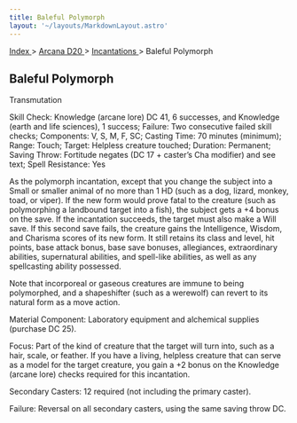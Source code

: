 ```yaml
---
title: Baleful Polymorph
layout: '~/layouts/MarkdownLayout.astro'
---
```


[ Index ](/) > [ Arcana D20 ](/arcana.d20.srd) > [ Incantations ](/arcana.d20.srd/incantations) > Baleful Polymorph

##  Baleful Polymorph

Transmutation

Skill Check: Knowledge (arcane lore) DC 41, 6 successes, and Knowledge (earth
and life sciences), 1 success; Failure: Two consecutive failed skill checks;
Components: V, S, M, F, SC; Casting Time: 70 minutes (minimum); Range: Touch;
Target: Helpless creature touched; Duration: Permanent; Saving Throw:
Fortitude negates (DC 17 + caster’s Cha modifier) and see text; Spell
Resistance: Yes

As the polymorph incantation, except that you change the subject into a Small
or smaller animal of no more than 1 HD (such as a dog, lizard, monkey, toad,
or viper). If the new form would prove fatal to the creature (such as
polymorphing a landbound target into a fish), the subject gets a +4 bonus on
the save. If the incantation succeeds, the target must also make a Will save.
If this second save fails, the creature gains the Intelligence, Wisdom, and
Charisma scores of its new form. It still retains its class and level, hit
points, base attack bonus, base save bonuses, allegiances, extraordinary
abilities, supernatural abilities, and spell-like abilities, as well as any
spellcasting ability possessed.

Note that incorporeal or gaseous creatures are immune to being polymorphed,
and a shapeshifter (such as a werewolf) can revert to its natural form as a
move action.

Material Component: Laboratory equipment and alchemical supplies (purchase DC
25).

Focus: Part of the kind of creature that the target will turn into, such as a
hair, scale, or feather. If you have a living, helpless creature that can
serve as a model for the target creature, you gain a +2 bonus on the Knowledge
(arcane lore) checks required for this incantation.

Secondary Casters: 12 required (not including the primary caster).

Failure: Reversal on all secondary casters, using the same saving throw DC.

